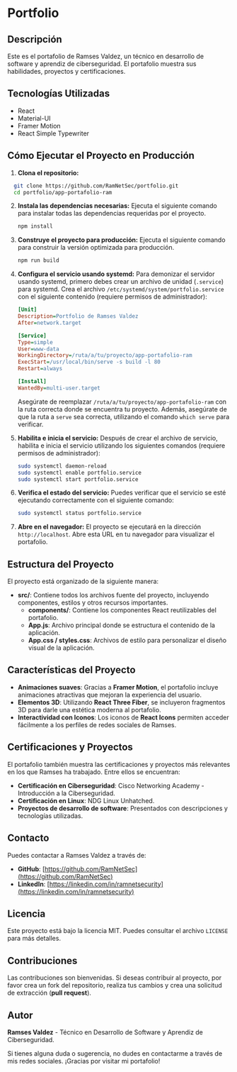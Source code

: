 # Portfolio

## Descripción
Este es el portafolio de Ramses Valdez, un técnico en desarrollo de software y aprendiz de ciberseguridad. El portafolio muestra sus habilidades, proyectos y certificaciones.

## Tecnologías Utilizadas
- React
- Material-UI
- Framer Motion
- React Simple Typewriter

## Cómo Ejecutar el Proyecto en Producción

1. **Clona el repositorio:**
 ```sh
   git clone https://github.com/RamNetSec/portfolio.git
   cd portfolio/app-portafolio-ram
   ```

2. **Instala las dependencias necesarias:**
   Ejecuta el siguiente comando para instalar todas las dependencias requeridas por el proyecto.
   ```sh
   npm install
   ```

3. **Construye el proyecto para producción:**
   Ejecuta el siguiente comando para construir la versión optimizada para producción.
   ```sh
   npm run build
   ```

4. **Configura el servicio usando systemd:**
   Para demonizar el servidor usando systemd, primero debes crear un archivo de unidad (`.service`) para systemd.
   Crea el archivo `/etc/systemd/system/portfolio.service` con el siguiente contenido (requiere permisos de administrador):
   ```ini
   [Unit]
   Description=Portfolio de Ramses Valdez
   After=network.target

   [Service]
   Type=simple
   User=www-data
   WorkingDirectory=/ruta/a/tu/proyecto/app-portafolio-ram
   ExecStart=/usr/local/bin/serve -s build -l 80
   Restart=always

   [Install]
   WantedBy=multi-user.target
   ```
   Asegúrate de reemplazar `/ruta/a/tu/proyecto/app-portafolio-ram` con la ruta correcta donde se encuentra tu proyecto. Además, asegúrate de que la ruta a `serve` sea correcta, utilizando el comando `which serve` para verificar.

5. **Habilita e inicia el servicio:**
   Después de crear el archivo de servicio, habilita e inicia el servicio utilizando los siguientes comandos (requiere permisos de administrador):
   ```sh
   sudo systemctl daemon-reload
   sudo systemctl enable portfolio.service
   sudo systemctl start portfolio.service
   ```

6. **Verifica el estado del servicio:**
   Puedes verificar que el servicio se esté ejecutando correctamente con el siguiente comando:
   ```sh
   sudo systemctl status portfolio.service
   ```

7. **Abre en el navegador:**
   El proyecto se ejecutará en la dirección `http://localhost`. Abre esta URL en tu navegador para visualizar el portafolio.

## Estructura del Proyecto
El proyecto está organizado de la siguiente manera:

- **src/**: Contiene todos los archivos fuente del proyecto, incluyendo componentes, estilos y otros recursos importantes.
  - **components/**: Contiene los componentes React reutilizables del portafolio.
  - **App.js**: Archivo principal donde se estructura el contenido de la aplicación.
  - **App.css / styles.css**: Archivos de estilo para personalizar el diseño visual de la aplicación.

## Características del Proyecto
- **Animaciones suaves**: Gracias a **Framer Motion**, el portafolio incluye animaciones atractivas que mejoran la experiencia del usuario.
- **Elementos 3D**: Utilizando **React Three Fiber**, se incluyeron fragmentos 3D para darle una estética moderna al portafolio.
- **Interactividad con Iconos**: Los iconos de **React Icons** permiten acceder fácilmente a los perfiles de redes sociales de Ramses.

## Certificaciones y Proyectos
El portafolio también muestra las certificaciones y proyectos más relevantes en los que Ramses ha trabajado. Entre ellos se encuentran:
- **Certificación en Ciberseguridad**: Cisco Networking Academy - Introducción a la Ciberseguridad.
- **Certificación en Linux**: NDG Linux Unhatched.
- **Proyectos de desarrollo de software**: Presentados con descripciones y tecnologías utilizadas.

## Contacto
Puedes contactar a Ramses Valdez a través de:
- **GitHub**: [https://github.com/RamNetSec](https://github.com/RamNetSec)
- **LinkedIn**: [https://linkedin.com/in/ramnetsecurity](https://linkedin.com/in/ramnetsecurity)

## Licencia
Este proyecto está bajo la licencia MIT. Puedes consultar el archivo `LICENSE` para más detalles.

## Contribuciones
Las contribuciones son bienvenidas. Si deseas contribuir al proyecto, por favor crea un fork del repositorio, realiza tus cambios y crea una solicitud de extracción (**pull request**).

## Autor
**Ramses Valdez** - Técnico en Desarrollo de Software y Aprendiz de Ciberseguridad.

Si tienes alguna duda o sugerencia, no dudes en contactarme a través de mis redes sociales. ¡Gracias por visitar mi portafolio!
